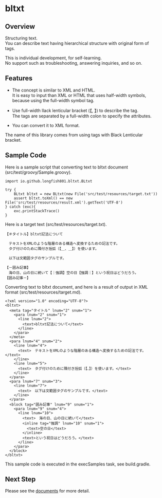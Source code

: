 ﻿# bltxt

## Overview

Structuring text.  
You can describe text having hierarchical structure with original form of tags.

This is individual development, for self-learning.  
No support such as troubleshooting, answering inquiries, and so on.

## Features

* The concept is similar to XML and HTML.  
  It is easy to input than XML or HTML that uses half-width symbols, because using the full-width symbol tag.

* Use full-width llack lenticular bracket (【, 】) to describe the tag.  
  The tags are separated by a full-width colon to specify the attributes.

* You can convert it to XML format.

The name of this library comes from using tags with Black Lenticular bracket.

## Sample Code

Here is a sample script that converting text to bltxt document (src/test/groovy/Sample.groovy).

```
import io.github.longfish801.bltxt.BLtxt

try {
	BLtxt bltxt = new BLtxt(new File('src/test/resources/target.txt'))
	assert bltxt.toXml() == new File('src/test/resources/result.xml').getText('UTF-8')
} catch (exc){
	exc.printStackTrace()
}
```

Here is a target text (src/test/resources/target.txt).

```
【＃タイトル】bltxt記法について

　テキストをXMLのような階層のある構造へ変換するための記法です。
　タグ付けのために隅付き括弧（【＿、＿】）を使います。

　以下は文範囲タグのサンプルです。

【－囲み記事】
　海の日、山の日に続いて【｜強調】空の日【強調｜】という祝日はどうだろう。
【囲み記事－】
```

Converting text to bltxt document, and here is a result of output in XML format (src/test/resources/target.md).

```
<?xml version="1.0" encoding="UTF-8"?>
<bltxt>
  <meta tag="タイトル" lnum="2" snum="1">
    <para lnum="2" snum="1">
      <line lnum="2">
        <text>bltxt記法について</text>
      </line>
    </para>
  </meta>
  <para lnum="4" snum="2">
    <line lnum="4">
      <text>　テキストをXMLのような階層のある構造へ変換するための記法です。</text>
    </line>
    <line lnum="5">
      <text>　タグ付けのために隅付き括弧（【、】）を使います。</text>
    </line>
  </para>
  <para lnum="7" snum="3">
    <line lnum="7">
      <text>　以下は文範囲タグのサンプルです。</text>
    </line>
  </para>
  <block tag="囲み記事" lnum="9" snum="1">
    <para lnum="9" snum="4">
      <line lnum="10">
        <text>　海の日、山の日に続いて</text>
        <inline tag="強調" lnum="10" snum="1">
          <text>空の日</text>
        </inline>
        <text>という祝日はどうだろう。</text>
      </line>
    </para>
  </block>
</bltxt>
```

This sample code is executed in the execSamples task, see build.gradle.

## Next Step

Please see the [documents](https://longfish801.github.io/bltxt/) for more detail.

